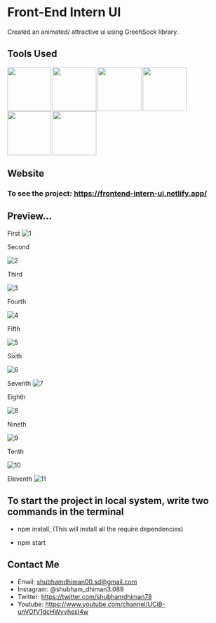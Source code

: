 # Front-End Intern UI

Created an animated/ attractive ui using GreehSock library.


## Tools Used
<img align="left" src="https://user-images.githubusercontent.com/18380165/224329335-3cdf989b-bdce-41e6-82dc-7d4c50d5f283.png" width="100" height="100">
<img align="left" src="https://user-images.githubusercontent.com/18380165/224329345-7363d693-4f27-4a58-8c9e-086d8a3fa420.png" width="100" height="100">
<img align="left" src="https://user-images.githubusercontent.com/18380165/224332427-426a3fbb-e25d-4deb-a832-666ae2e2e418.png" width="100" height="100">
<img align="left" src="https://cdn.freebiesupply.com/logos/large/2x/react-1-logo-png-transparent.png" width="100" height="100">
<img align="left" src="https://github.com/shubhamdhiman/E-commerce-React-Redux-SPA/assets/18380165/b529667b-6376-4884-a854-14ecb9806a51" width="100" height="100">
<br>
<img  src="https://user-images.githubusercontent.com/18380165/224329339-a5174b23-1a5c-4ae4-95c8-ead20a29d77e.png" width="100" height="100">

## Website 
### To see the project: https://frontend-intern-ui.netlify.app/

## Preview...
First
![1](https://github.com/shubhamdhiman/frontend_ui_intern/assets/18380165/0dddf2bb-0665-4525-b945-08bad1073e98)

Second

![2](https://github.com/shubhamdhiman/frontend_ui_intern/assets/18380165/23a53c0d-975b-4690-b0cd-bb30fc0f04c3)


Third

![3](https://github.com/shubhamdhiman/frontend_ui_intern/assets/18380165/71790517-fab9-4b9a-ae7a-917a1b516ab1)


Fourth


![4](https://github.com/shubhamdhiman/frontend_ui_intern/assets/18380165/450cfc1f-40f2-490b-a5de-4e302861228b)

Fifth

![5](https://github.com/shubhamdhiman/frontend_ui_intern/assets/18380165/51bc7082-9c16-4dd9-b24f-c8b1b15f3dc8)


Sixth

![6](https://github.com/shubhamdhiman/frontend_ui_intern/assets/18380165/f90a35d6-9938-42e1-8ea4-6dedfa4cc9ce)

Seventh
![7](https://github.com/shubhamdhiman/frontend_ui_intern/assets/18380165/182e59cf-d189-442a-b450-d1553396f240)

Eighth

![8](https://github.com/shubhamdhiman/frontend_ui_intern/assets/18380165/abb9cd2a-a3c6-4e89-8ed0-742e579dd152)

Nineth


![9](https://github.com/shubhamdhiman/frontend_ui_intern/assets/18380165/e9031b2c-6493-4fc4-8be0-d7dbd89f0b1d)

Tenth


![10](https://github.com/shubhamdhiman/frontend_ui_intern/assets/18380165/606c8798-32b5-47b0-a07b-f9779a05bc29)

Eleventh
![11](https://github.com/shubhamdhiman/frontend_ui_intern/assets/18380165/eecd8976-73f2-4b4a-ada1-f2a7807eed4d)



## To start the project in local system, write two commands in the terminal
* npm install, (This will install all the require dependencies)
   
* npm start

## Contact Me
* Email: shubhamdhiman00.sd@gmail.com
* Instagram: @shubham_dhiman3.089
* Twitter: https://twitter.com/shubhamdhiman78
* Youtube: https://www.youtube.com/channel/UCiB-unVOfV1dcHWyvhesI4w
